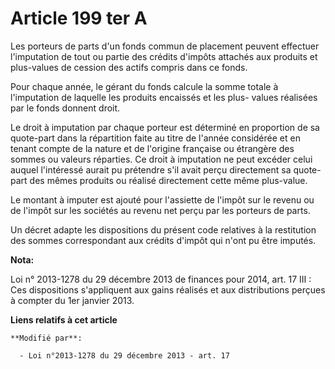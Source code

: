 # Article 199 ter A

Les porteurs de parts d'un fonds commun de placement peuvent effectuer l'imputation de tout ou partie des crédits d'impôts
attachés aux produits et plus-values de cession des actifs compris dans ce fonds.

Pour chaque année, le gérant du fonds calcule la somme totale à l'imputation de laquelle les produits encaissés et les plus-
values réalisées par le fonds donnent droit.

Le droit à imputation par chaque porteur est déterminé en proportion de sa quote-part dans la répartition faite au titre de
l'année considérée et en tenant compte de la nature et de l'origine française ou étrangère des sommes ou valeurs réparties.
Ce droit à imputation ne peut excéder celui auquel l'intéressé aurait pu prétendre s'il avait perçu directement sa quote-part
des mêmes produits ou réalisé directement cette même plus-value.

Le montant à imputer est ajouté pour l'assiette de l'impôt sur le revenu ou de l'impôt sur les sociétés au revenu net perçu
par les porteurs de parts.

Un décret adapte les dispositions du présent code relatives à la restitution des sommes correspondant aux crédits d'impôt qui
n'ont pu être imputés.

**Nota:**

Loi n° 2013-1278 du 29 décembre 2013 de finances pour 2014, art. 17 III : Ces dispositions s'appliquent aux gains réalisés et
aux distributions perçues à compter du 1er janvier 2013.

**Liens relatifs à cet article**

	**Modifié par**:

	  - Loi n°2013-1278 du 29 décembre 2013 - art. 17
